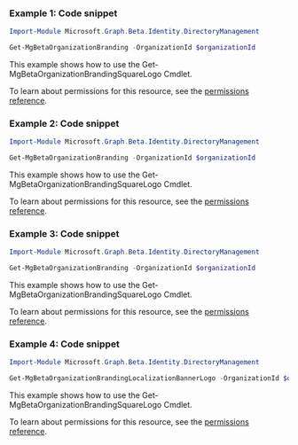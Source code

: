 ### Example 1: Code snippet

```powershell
Import-Module Microsoft.Graph.Beta.Identity.DirectoryManagement

Get-MgBetaOrganizationBranding -OrganizationId $organizationId
```
This example shows how to use the Get-MgBetaOrganizationBrandingSquareLogo Cmdlet.

To learn about permissions for this resource, see the [permissions reference](/graph/permissions-reference).

### Example 2: Code snippet

```powershell
Import-Module Microsoft.Graph.Beta.Identity.DirectoryManagement

Get-MgBetaOrganizationBranding -OrganizationId $organizationId
```
This example shows how to use the Get-MgBetaOrganizationBrandingSquareLogo Cmdlet.

To learn about permissions for this resource, see the [permissions reference](/graph/permissions-reference).

### Example 3: Code snippet

```powershell
Import-Module Microsoft.Graph.Beta.Identity.DirectoryManagement

Get-MgBetaOrganizationBranding -OrganizationId $organizationId
```
This example shows how to use the Get-MgBetaOrganizationBrandingSquareLogo Cmdlet.

To learn about permissions for this resource, see the [permissions reference](/graph/permissions-reference).

### Example 4: Code snippet

```powershell
Import-Module Microsoft.Graph.Beta.Identity.DirectoryManagement

Get-MgBetaOrganizationBrandingLocalizationBannerLogo -OrganizationId $organizationId -OrganizationalBrandingLocalizationId $organizationalBrandingLocalizationId
```
This example shows how to use the Get-MgBetaOrganizationBrandingSquareLogo Cmdlet.

To learn about permissions for this resource, see the [permissions reference](/graph/permissions-reference).

